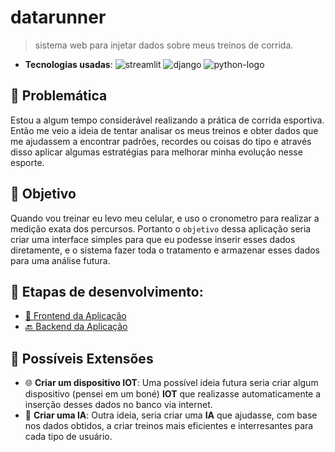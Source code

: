# datarunner

> sistema web para injetar dados sobre meus treinos de corrida.

- **Tecnologias usadas**:
![streamlit](https://img.shields.io/badge/stremlit-gray?style=for-the-badge&logo=streamlit)
![django](https://img.shields.io/badge/djangorestframework-228B22?style=for-the-badge&logo=django)
![python-logo](https://img.shields.io/badge/python-grey?style=for-the-badge&logo=python&logoColor=white)

## 🤔 Problemática

Estou a algum tempo considerável realizando a prática de corrida esportiva. Então me veio a ideia de tentar analisar os meus treinos e obter dados que me ajudassem a encontrar padrões, recordes ou coisas do tipo e através disso aplicar algumas estratégias para melhorar minha evolução nesse esporte.

## 🎯 Objetivo

Quando vou treinar eu levo meu celular, e uso o cronometro para realizar a medição exata dos percursos. Portanto o `objetivo` dessa aplicação seria criar uma interface simples para que eu podesse inserir esses dados diretamente, e o sistema fazer toda o tratamento e armazenar esses dados para uma análise futura.

## 📝 Etapas de desenvolvimento:
- [🎨 Frontend da Aplicação]()
- [🔙 Backend da Aplicação]()

## 🌟 Possíveis Extensões

- 🌐 **Criar um dispositivo IOT**: Uma possível ideia futura seria criar algum dispositivo (pensei em um boné) **IOT** que realizasse automaticamente a inserção desses dados no banco via internet.
- 🤖 **Criar uma IA**: Outra ideia, seria criar uma **IA** que ajudasse, com base nos dados obtidos, a criar treinos mais eficientes e interresantes para cada tipo de usuário.




